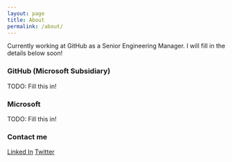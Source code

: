 ```yaml
---
layout: page
title: About
permalink: /about/
---
```


Currently working at GitHub as a Senior Engineering Manager. 
I will fill in the details below soon!

### GitHub (Microsoft Subsidiary)

TODO: Fill this in!

### Microsoft

TODO: Fill this in!

### Contact me

[Linked In](https://www.linkedin.com/in/stephen-franceschelli/)
[Twitter]()
